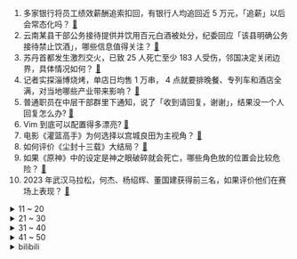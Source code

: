1. 多家银行将员工绩效薪酬追索扣回，有银行人均追回近 5 万元，「追薪」以后会常态化吗？ [:link:](https://www.zhihu.com/question/595916455)
2. 云南某县干部公务接待提供并饮用百元白酒被处分，纪委回应「该县明确公务接待禁止饮酒」，哪些信息值得关注？ [:link:](https://www.zhihu.com/question/595919977)
3. 苏丹首都发生激烈交火，已致 25 人死亡至少 183 人受伤，邻国决定关闭边界，具体情况如何？ [:link:](https://www.zhihu.com/question/595912192)
4. 记者实探淄博烧烤，单店日均售 1 万串， 4 点就要排晚餐、专列车和酒店全满，对当地哪些产业带来影响？ [:link:](https://www.zhihu.com/question/595939876)
5. 普通职员在中层干部群里下通知，说了「收到请回复，谢谢」，结果没一个人回复怎么办? [:link:](https://www.zhihu.com/question/595526596)
6. Vim 到底可以配置得多漂亮? [:link:](https://www.zhihu.com/question/26248191)
7. 电影《灌篮高手》为何选择以宫城良田为主视角？ [:link:](https://www.zhihu.com/question/595855522)
8. 如何评价《尘封十三载》大结局？ [:link:](https://www.zhihu.com/question/595962211)
9. 如果《原神》中的设定是神之眼破碎就会死亡，哪些角色放的位置会比较危险？ [:link:](https://www.zhihu.com/question/584986692)
10. 2023 年武汉马拉松，何杰、杨绍辉、董国建获得前三名，如果评价他们在赛场上表现？ [:link:](https://www.zhihu.com/question/595910477)
<details>
<summary>11 ~ 20</summary>

11. 宿州埇桥一杂技女演员表演时高空坠亡，反映出什么问题？事件后续处理进展如何？ [:link:](https://www.zhihu.com/question/595931999)
12. 当一个很老实的员工开始顶撞领导，是什么原因? [:link:](https://www.zhihu.com/question/494123407)
13. 特朗普称美元很快将不再是「世界标准」，这将是美 200 年来最大失败，对此如何评价？ [:link:](https://www.zhihu.com/question/595779720)
14. 面对不断增长的人口规模，印度医疗、养老等社会保障能跟得上吗？贫富差距带来的社会矛盾应该如何解决？ [:link:](https://www.zhihu.com/question/595634951)
15. 淄博烧烤到底是个什么梗？ [:link:](https://www.zhihu.com/question/588049689)
16. 为什么有些人老了发现「子女没出息是一种福分」？你怎么看？ [:link:](https://www.zhihu.com/question/594668461)
17. 心理非常着急但是没有行动力的人是天生懒惰吗？ [:link:](https://www.zhihu.com/question/483244051)
18. 郑州通报「共享厨房」调查情况，爱心人士捐款 57.99 万元，均未支出，哪些信息值得关注？ [:link:](https://www.zhihu.com/question/595825215)
19. 每天坚持运动的人会感到累吗? [:link:](https://www.zhihu.com/question/595661391)
20. 为啥没有顶级CPU的核显本？ [:link:](https://www.zhihu.com/question/595229500)
</details>
<details>
<summary>21 ~ 30</summary>

21. 未来三至五年内，GPT 能把一个十个人的编程开发团队精简到几个人吗？ [:link:](https://www.zhihu.com/question/589904843)
22. 有什么生活中的趣味物理知识？ [:link:](https://www.zhihu.com/question/23019666)
23. 哪些行星外表迷人，实际上如地狱一般？ [:link:](https://www.zhihu.com/question/595585754)
24. 苹果在线服务疑似出 Bug，用户被迫反复输入 Apple ID 密码，可能是什么原因导致的？如何解决？ [:link:](https://www.zhihu.com/question/595952018)
25. 巴菲特表示「苹果用户不会接受 1 万美元收走 iPhone 且不能再买苹果手机」，如何看待这一言论？ [:link:](https://www.zhihu.com/question/595349963)
26. 上汽集团 2023 年首季销量剧降 27% 仅为全年目标 15%，主要受哪些因素影响？ [:link:](https://www.zhihu.com/question/595104014)
27. 淄博烧烤是否能持续火下去？怎么才能持续火下去？ [:link:](https://www.zhihu.com/question/595334446)
28. 2023LPL春决有哪些操作天花板？ [:link:](https://www.zhihu.com/question/595625190)
29. 既然操作系统层已经提供了page cache的功能，为什么还要在应用层加缓存？ [:link:](https://www.zhihu.com/question/29203599)
30. 男生考驾照考手动挡还是自动挡？ [:link:](https://www.zhihu.com/question/595897243)
</details>
<details>
<summary>31 ~ 40</summary>

31. 夫妻做试管生下龙凤胎，女儿与丈夫无血缘关系，医院称流程无差错，为何出现该状况？试管婴儿还存在哪些风险？ [:link:](https://www.zhihu.com/question/595726738)
32. 《王者荣耀》中「无效输出」成为玩家常用词语，但真有无效的输出吗？ [:link:](https://www.zhihu.com/question/595476486)
33. 经常自驾的人为什么都说自驾前一定要给车做保养？ [:link:](https://www.zhihu.com/question/595866073)
34. 装了厨余垃圾处理器后，你有哪些真实的使用感受？ [:link:](https://www.zhihu.com/question/593485850)
35. 蟒蛇没有咀嚼能力，它不会消化不良吗？ [:link:](https://www.zhihu.com/question/576460952)
36. 《龙马精神》剧组辟谣退票事件，成龙现场回应「谢谢你们的批评」，如何看待此事？成龙在片中的表现如何？ [:link:](https://www.zhihu.com/question/595825193)
37. 作为一个《英雄联盟》玩家，如果我每个版本能选择三个英雄，使用三个英雄必胜，其他必败，我能夺冠吗？ [:link:](https://www.zhihu.com/question/586398785)
38. 樊振东 4-1 击败梁靖崑，WTT 新乡冠军赛男单夺冠，如何评价樊振东的表现？ [:link:](https://www.zhihu.com/question/595839535)
39. 白宫宣布将芬太尼混合药定为美国的新兴威胁，这类掺有甲苯噻嗪的芬太尼对人体有哪些危害？ [:link:](https://www.zhihu.com/question/595904925)
40. 如果你是王夫人，你会选林黛玉当儿媳吗？ [:link:](https://www.zhihu.com/question/520923909)
</details>
<details>
<summary>41 ~ 50</summary>

41. 会赚钱的人，脑子里都在想什么？ [:link:](https://www.zhihu.com/question/595570023)
42. 《原神》中的《七圣召唤》为什么很快就不火了？ [:link:](https://www.zhihu.com/question/594289239)
43. 苏首都喀土穆多地突发武装冲突，中国驻苏丹使馆发布紧急安全提示，中国公民应如何保障自身安全？ [:link:](https://www.zhihu.com/question/595775874)
44. 如何向孩子解释「熊猫也会发脾气吗」？ [:link:](https://www.zhihu.com/question/593514263)
45. 369 追平 Koro 成为 LPL 夺得联赛冠军次数最多的上单选手，对此你有什么想说的？ [:link:](https://www.zhihu.com/question/595820165)
46. 游戏里很强，现实里没那么强的足球球员有哪些？ [:link:](https://www.zhihu.com/question/444833941)
47. 为什么现代人看不懂古文，甚至清朝民国的书信读起来都很困难，更别提写出这样的文笔了？ [:link:](https://www.zhihu.com/question/594877241)
48. 《大明王朝》郑必昌何茂才为什么那么积极，领导都躺平，他们还强推？ [:link:](https://www.zhihu.com/question/595113706)
49. 有哪些你以为古代没有，但其实早就有了的发明？ [:link:](https://www.zhihu.com/question/588023318)
50. 印度有望成为全球人口第一大国，人口众多带来的究竟是红利还是陷阱？过快增长的人口是否也在拖累印度？ [:link:](https://www.zhihu.com/question/595634458)
</details><details>
<summary>bilibili</summary>

1. 快快快！ [:link:](//www.bilibili.com/video/BV1U54y1F7Sc)
2. AI 一眼就看透了我的本质 [:link:](//www.bilibili.com/video/BV1DP411U7kS)
3. YOASOBI アイドル(Idol) Official Music Video [:link:](//www.bilibili.com/video/BV17h411u7sb)
4. 开摆咯~ [:link:](//www.bilibili.com/video/BV1XP411U7SK)
5. 我和12个国家的陌生人，完成了名为和平的画 [:link:](//www.bilibili.com/video/BV1FP411S7TS)
6. “中国作协只养一个人，那也该是史铁生”【寻找·史铁生】 [:link:](//www.bilibili.com/video/BV1pM411K7r8)
7. 这都是啥啊???(5) [:link:](//www.bilibili.com/video/BV1No4y1H7mY)
8. 我竟然真的采访到了《猫和老鼠》的画师！他还看了我的视频？！ [:link:](//www.bilibili.com/video/BV1Jo4y187Uh)
9. [原神HoYoFair动画短片] 誓使的万神殿：赛诺vs阿努比斯和埃及诸神！ [:link:](//www.bilibili.com/video/BV1aP411S7a2)
10. 离谱！老公穿成这样你几点回家？ [:link:](//www.bilibili.com/video/BV1SX4y1r7Qx)
<details>
<summary>11 ~ 20</summary>

11. 女朋友哄我 （ VS ） 我哄女朋友 [:link:](//www.bilibili.com/video/BV1mT411W7Q9)
12. 【TF家族】2023年TF家族《登陆计划》系列演唱会——蝴蝶效应【演唱会全程回顾】（上半场） [:link:](//www.bilibili.com/video/BV16M4y1y7Sp)
13. 我花了30000多个小时，3年7个多月，记录了77种花绽放瞬间，距离我百花绽放又进一大步。 [:link:](//www.bilibili.com/video/BV1q54y1F7YZ)
14. 这个直接刷新了我对跳绳的认识 [:link:](//www.bilibili.com/video/BV1kg4y1u71y)
15. 当我把《反方向的钟》旋律倒过来写成一首新歌《正方向的钟》，中国风拉满！ [:link:](//www.bilibili.com/video/BV1Ph411u7WA)
16. 六年后重听《one day》你更喜欢哪个版本? [:link:](//www.bilibili.com/video/BV16M4y1C7FD)
17. 哈哈哈我疯啦，二手玫瑰版⚡小↑↑↑城↓↓夏↑天⚡ [:link:](//www.bilibili.com/video/BV1qg4y1u7f5)
18. 爆肝两月！一口气带你看完全剧情《饥荒》究竟讲了什么故事？ [:link:](//www.bilibili.com/video/BV1Jc411p7oQ)
19. 【IGN】《塞尔达传说 王国之泪》最终预告 [:link:](//www.bilibili.com/video/BV1Zh411M7P7)
20. 零经费 自拍《三体2：黑暗森林》（自制动画）第01集 [:link:](//www.bilibili.com/video/BV1ss4y127gi)
</details>
<details>
<summary>21 ~ 30</summary>

21. B站到底应该如何逆天改命？做了四年UP主的一些感想。 [:link:](//www.bilibili.com/video/BV1XN411w7ro)
22. 蚊·香哪儿，全款拿下 [:link:](//www.bilibili.com/video/BV1y24y1w7kF)
23. 这到底是做菜还是魔法？看到最后我直接人傻了！ [:link:](//www.bilibili.com/video/BV16L411f7rW)
24. 小女孩也太可爱了吧！ [:link:](//www.bilibili.com/video/BV1Qc411H7DB)
25. “我看到世界在崩裂，但我看到你”·顶级恐怖游戏【OUTLAST2】到底讲了什么样的故事 [:link:](//www.bilibili.com/video/BV1PM4y1y7oa)
26. 成本只需要4块钱的“穷鬼”拌饭 [:link:](//www.bilibili.com/video/BV1YL411m7En)
27. 我用ChatGPT做了一期动画杂谈.....【泛式】 [:link:](//www.bilibili.com/video/BV1qV4y1Z7Er)
28. 《B站最快的UP主》 [:link:](//www.bilibili.com/video/BV1Ev4y1n78h)
29. 一个世纪的汉字突围史 [:link:](//www.bilibili.com/video/BV1DL411f7Jc)
30. 球2前13分钟究竟埋藏了多少细节？《流浪地球2》全片解析01 [:link:](//www.bilibili.com/video/BV1gN411A7kr)
</details>
<details>
<summary>31 ~ 40</summary>

31. 【妮露】⚡妮能忍受妲妲妲的洗脑么⚡汪⚡ [:link:](//www.bilibili.com/video/BV1mM4y1C7Kc)
32. 当你的母亲突然决定养一只猫… [:link:](//www.bilibili.com/video/BV1ho4y187r9)
33. 不停更声明，B站加油 [:link:](//www.bilibili.com/video/BV15v4y1n7im)
34. 生活里一些奇怪的强迫症 [:link:](//www.bilibili.com/video/BV1pa4y1N7p7)
35. 莱依拉这段话太真实了！站在父母肩膀上才看到的世界，又怎么会轻易放下呢 [:link:](//www.bilibili.com/video/BV1so4y187DR)
36. 傻子是怎么炼成的 [:link:](//www.bilibili.com/video/BV1AT411s7tf)
37. 纵观世界风云，风景LPL更好 [:link:](//www.bilibili.com/video/BV1Wc411p7vb)
38. 当我在外面叫女友嫂子，她居然逐渐疯狂了起来！ [:link:](//www.bilibili.com/video/BV16L411f7mo)
39. 求生大师李贺轩 [:link:](//www.bilibili.com/video/BV1D24y1w7xE)
40. 【原神HoYoFair】先驱：将军幕 [:link:](//www.bilibili.com/video/BV14M411L78A)
</details>
<details>
<summary>41 ~ 50</summary>

41. 都什么年代，谁还邂逅传统小川？！！ [:link:](//www.bilibili.com/video/BV1vh411u7wH)
42. 《鸣潮》「共鸣测试」实机PV | 远望 [:link:](//www.bilibili.com/video/BV1ML411m7FH)
43. 来到南京吃美食！小傲吃的眼发直！ [:link:](//www.bilibili.com/video/BV1qL411e73s)
44. 【张杰】融合传统元素《身骑白马》纯享舞台 [:link:](//www.bilibili.com/video/BV1jc411p797)
45. 《明日方舟》EP -Endospore [:link:](//www.bilibili.com/video/BV1yT411H79u)
46. 今天是坂本龙一大师的《圣诞快乐 劳伦斯先生》，大家好好听 [:link:](//www.bilibili.com/video/BV1ym4y117u4)
47. 她是中国第一女警，3枪击毙歹徒，救出28名孩子 [:link:](//www.bilibili.com/video/BV13P411S7nP)
48. SEVENTEEN 10th Mini Album 'FML' F*ck My Life : Life in a minute [:link:](//www.bilibili.com/video/BV1pa4y1N77i)
49. 中国影史票房最高的日本动画？德不配位还是实至名归？ [:link:](//www.bilibili.com/video/BV14L411m79Z)
50. 哈哈哈这游戏双人模式太搞笑了！ [:link:](//www.bilibili.com/video/BV1ag4y1u73u)
</details>
<details>
<summary>51 ~ 60</summary>

51. 终极社死！五十人面前讲随机PPT，脚趾抠出梦幻堡垒！ [:link:](//www.bilibili.com/video/BV1Dm4y117pf)
52. 男生宿舍晚上聊什么 VS 女生宿舍晚上聊什么 [:link:](//www.bilibili.com/video/BV1m24y1w7PA)
53. 怎么可爱肯定是男孩子呀！ [:link:](//www.bilibili.com/video/BV1jV4y1Z7M4)
54. 一年减肥100斤！从吃到练，这个日剧全讲透了！ [:link:](//www.bilibili.com/video/BV1Fh411u73r)
55. 整蛊！假装窜了…再用充气玩具腿让女友以为她把我掰断了！ [:link:](//www.bilibili.com/video/BV1q24y1F7jX)
56. 胖龙大战……正式开战！ [:link:](//www.bilibili.com/video/BV1q54y1F7Ui)
57. 祝贺我的朋友在美食领域成功进修！ [:link:](//www.bilibili.com/video/BV1kg4y1u7Jf)
58. 【Luca Kaneshiro Cover】蜜月アン・ドゥ・トロワ (Honeymoon Un Deux Trois) [:link:](//www.bilibili.com/video/BV1rc411p7z4)
59. “我站在鼓楼上面，一切繁华与我无关” [:link:](//www.bilibili.com/video/BV1za4y1N7AW)
60. 【鬼谷闲谈】阿斯加德古菌：给人类一点小小的神之震撼 [:link:](//www.bilibili.com/video/BV1is4y1P7py)
</details>
<details>
<summary>61 ~ 70</summary>

61. 旺旺仙贝：40年了，配方终于被破解了 [:link:](//www.bilibili.com/video/BV1Ns4y127fF)
62. 骑行青海，遭遇九级大风沙尘暴，艰难到达乡镇吃个炕锅羊排 [:link:](//www.bilibili.com/video/BV1Hc411n7kD)
63. 【阿正】华为MateXS2和PocketS折叠评测，5万次折叠会翻车吗？ [:link:](//www.bilibili.com/video/BV1Fs4y1K7hN)
64. 攒了半年的屯屯鼠能出什么？ [:link:](//www.bilibili.com/video/BV1Th411u72z)
65. 这 就 是 仙 儿 ！ [:link:](//www.bilibili.com/video/BV13V4y1Z7U6)
66. 万众瞩目的必胜客自助餐来了，又一次吃到没货！ [:link:](//www.bilibili.com/video/BV1Ts4y1273d)
67. ICU人情冷暖：当你重病以后！ [:link:](//www.bilibili.com/video/BV1om4y117P8)
68. 谁敢相信这群e人是第一天见面 [:link:](//www.bilibili.com/video/BV1qM4y1C7ZL)
69. 数据实测：lol还有多少人在玩？一区和郊区人数竟相差30倍？！ [:link:](//www.bilibili.com/video/BV1os4y1P7Vv)
70. ๏ เ เ ค เ ๏ ๏ ๏ ๏ ๏ เ ค เ [:link:](//www.bilibili.com/video/BV1zN411w7EG)
</details>
<details>
<summary>71 ~ 80</summary>

71. 一口气看完2022韩剧《黑话律师》 [:link:](//www.bilibili.com/video/BV1jV4y1Z7J6)
72. 探秘上海排名第一的菠萝油，最贵商圈中的茶餐厅菜式居然这么怪？ [:link:](//www.bilibili.com/video/BV1dm4y117r9)
73. 用口香糖盒子，做个袖珍求生盒 [:link:](//www.bilibili.com/video/BV1oT411W77C)
74. 路人一首歌让小伙晚上回去辗转难眠 [:link:](//www.bilibili.com/video/BV1Wm4y1m7rU)
75. 让我后背疼的猫 [:link:](//www.bilibili.com/video/BV16T411H7uD)
76. 要给猫咪小院做安全升级了 [:link:](//www.bilibili.com/video/BV1EL411m7bh)
77. 开心！赶集买到了一整套旅行穿搭！ [:link:](//www.bilibili.com/video/BV1Cm4y1m71V)
78. 【原神须弥一条龙全收集】须弥3.6荒石苍漠/浮罗囿(成就数247)宝箱+神瞳+摩拉堆+净光翎/精准分类/路线规划/草之印获取途径/探索度/原神3.6 [:link:](//www.bilibili.com/video/BV1P24y1A7J4)
79. 以凡人之力，肩比神明！ [:link:](//www.bilibili.com/video/BV1FT411s7dm)
80. 水流丝滑就是极品，水流发散就是极差？紫砂壶出水的秘密 [:link:](//www.bilibili.com/video/BV1kc411p75U)
</details>
<details>
<summary>81 ~ 90</summary>

81. 小乔：我看看这残血是谁呀 [:link:](//www.bilibili.com/video/BV1rM4y1C7HX)
82. 这个山歌对唱是什么水平？ [:link:](//www.bilibili.com/video/BV1Yo4y1n76A)
83. 【洛天依X以闪亮之名】原创合作曲《灼》踏沙而来 [:link:](//www.bilibili.com/video/BV12m4y1m7bT)
84. ’ 坏 蛋 ‘ [:link:](//www.bilibili.com/video/BV14L411f7zS)
85. 网友锐评明星拍照，点开前没想到这么好笑！【红毯高速慢镜头】 [:link:](//www.bilibili.com/video/BV1hc411p7Kf)
86. 解除封印 [:link:](//www.bilibili.com/video/BV1zh411M7sh)
87. 【猛男舞团】Flower翻跳 给你们开几朵猛男花 [:link:](//www.bilibili.com/video/BV1Ks4y127HZ)
88. 纳西妲传说任务第二章.zip [:link:](//www.bilibili.com/video/BV1ys4y1R7LV)
89. 谈一谈孙国友治沙这件事 [:link:](//www.bilibili.com/video/BV1hV4y1S7Bf)
90. 绝对不想要的替身！史上最良心的替身商店开张啦！！ [:link:](//www.bilibili.com/video/BV1em4y1m71c)
</details>
<details>
<summary>91 ~ 100</summary>

91. 挣大钱了，就不直播了？ [:link:](//www.bilibili.com/video/BV1U24y1w7zK)
92. 在校园里高低得暗恋三年的棒球部学姐！IVE首场打歌 安宥真kitsch棒球服短裙直拍！｜竖版 230413 [:link:](//www.bilibili.com/video/BV1Es4y1P7Uq)
93. 这流畅度堪称恐怖，日本神级定格动画《HIDARI 甚五郎》 [:link:](//www.bilibili.com/video/BV1Dv4y1H7oB)
94. 【STN快报第七季12】被骗了，我打了一天COD，结果发现是育碧的游戏 [:link:](//www.bilibili.com/video/BV1Hk4y1a7LW)
95. 【自制动画】《邀请函》嘿嘿 帅的 好看的！！！ [:link:](//www.bilibili.com/video/BV1Ns4y127gg)
96. 这样的乡间田野你敢来吗？很多毒物蛇虫哦 [:link:](//www.bilibili.com/video/BV18c411p7Pd)
97. 每天的放学时间就是我的巅峰时刻 [:link:](//www.bilibili.com/video/BV1Gv4y1H7gF)
98. 东方来客赛季CG《对手》上线——小满狂铁不打不相识 [:link:](//www.bilibili.com/video/BV1ps4y1K7rE)
99. 让死去的鳄鱼重获新生！ [:link:](//www.bilibili.com/video/BV1zv4y1J7B1)
100. 【明日方舟】“惊霆无声”H12-1~4 惊霆绝境全关卡平民攻略！阵容平民+低练度+语音详解的愉悦攻略！|魔法Zc目录 [:link:](//www.bilibili.com/video/BV1ws4y1P7Zx)
</details></details>